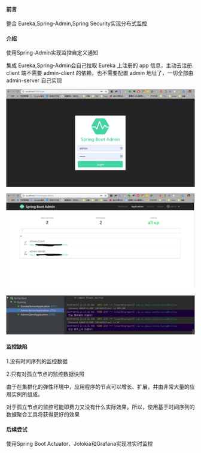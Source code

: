 
#### 前言

整合 Eureka,Spring-Admin,Spring Security实现分布式监控

#### 介绍

使用Spring-Admin实现监控自定义通知

集成 Eureka,Spring-Admin会自己拉取 Eureka 上注册的 app 信息，主动去注册.
client 端不需要 admin-client 的依赖，也不需要配置 admin 地址了，一切全部由 admin-server 自己实现

![登录](https://github.com/CharleyXu/distributed-monitor/blob/master/show-picture/%E6%88%AA%E5%9B%BE20190402111221890.jpg)

![主页](https://github.com/CharleyXu/distributed-monitor/blob/master/show-picture/%E6%88%AA%E5%9B%BE20190402111303134.jpg)

![通知](https://github.com/CharleyXu/distributed-monitor/blob/master/show-picture/%E6%88%AA%E5%9B%BE20190402111448712.jpg)

#### 监控缺陷

1.没有时间序列的监控数据

2.只有对孤立节点的监控数据快照

由于在集群化的弹性环境中，应用程序的节点可以增长、扩展，并由非常大量的应用实例所组成。

对于孤立节点的监控可能即费力又没有什么实际效果。所以，使用基于时间序列的数据聚合工具将获得更好的效果

#### 后续尝试

使用Spring Boot Actuator、Jolokia和Grafana实现准实时监控

[使用Spring Boot Actuator、Jolokia和Grafana实现准实时监控]: http://blog.didispace.com/spring-boot-jolokia-grafana-monitor/

